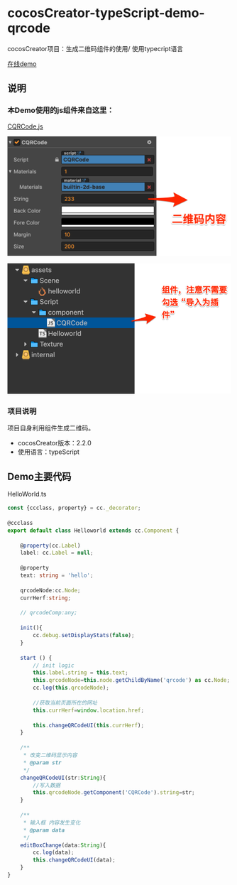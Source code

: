 # cocosCreator-typeScript-demo-qrcode
cocosCreator项目：生成二维码组件的使用/ 使用typecript语言

[在线demo](https://nimohe.github.io/cocosCreator-typeScript-demo-qrcode/build/web-mobile/index.html)

## 说明
### 本Demo使用的js组件来自这里：
[CQRCode.js](https://github.com/ShawnZhang2015/CreatorPrimer/blob/master/assets/scripts/components/CQRCode.js)

![comp](./md-assets/comp.png)

![project](./md-assets/project.png)

### 项目说明
项目自身利用组件生成二维码。
- cocosCreator版本：2.2.0
- 使用语言：typeScript

## Demo主要代码
HelloWorld.ts
```ts
const {ccclass, property} = cc._decorator;

@ccclass
export default class Helloworld extends cc.Component {

    @property(cc.Label)
    label: cc.Label = null;

    @property
    text: string = 'hello';

    qrcodeNode:cc.Node;
    currHerf:string;

    // qrcodeComp:any;

    init(){
        cc.debug.setDisplayStats(false);
    }

    start () {
        // init logic
        this.label.string = this.text;
        this.qrcodeNode=this.node.getChildByName('qrcode') as cc.Node;
        cc.log(this.qrcodeNode);
        
        //获取当前页面所在的网址
        this.currHerf=window.location.href;

        this.changeQRCodeUI(this.currHerf);
    }

    /**
     * 改变二维码显示内容
     * @param str 
     */
    changeQRCodeUI(str:String){
        //写入数据
        this.qrcodeNode.getComponent('CQRCode').string=str;
    }

    /**
     * 输入框 内容发生变化
     * @param data 
     */
    editBoxChange(data:String){
        cc.log(data);
        this.changeQRCodeUI(data);
    }
}

```
